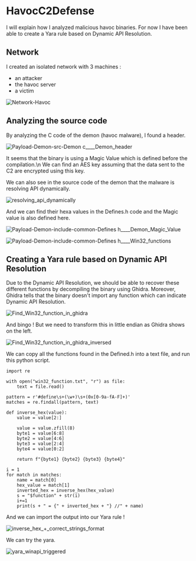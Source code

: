 # HavocC2Defense

I will explain how I analyzed malicious havoc binaries.
For now I have been able to create a Yara rule based on Dynamic API Resolution.

## Network

I created an isolated network with 3 machines : 

- an attacker
- the havoc server
- a victim

![Network-Havoc](https://github.com/user-attachments/assets/f62f026c-e73d-4731-aa01-f9c1921fd98f)

## Analyzing the source code

By analyzing the C code of the demon (havoc malware), I found a header.

![Payload-Demon-src-Demon c____Demon_header](https://github.com/user-attachments/assets/a5704787-393d-44a0-9c6f-7cf2bce37fb1)

It seems that the binary is using a Magic Value which is defined before the compilation.\n
We can find an AES key assuming that the data sent to the C2 are encrypted using this key.

We can also see in the source code of the demon that the malware is resolving API dynamically.

![resolving_api_dynamically](https://github.com/user-attachments/assets/646a508f-235f-4f70-8f94-fe423c8393b5)

And we can find their hexa values in the Defines.h code and the Magic value is also defined here.

![Payload-Demon-include-common-Defines h____Demon_Magic_Value](https://github.com/user-attachments/assets/09359e62-42b0-40db-9101-c85fc0d36280)

![Payload-Demon-include-common-Defines h____Win32_functions](https://github.com/user-attachments/assets/dcf76a84-1c20-4e5c-9fba-745e1948404c)

## Creating a Yara rule based on Dynamic API Resolution

Due to the Dynamic API Resolution, we should be able to recover these different functions by decompiling the binary using Ghidra.
Moreover, Ghidra tells that the binary doesn't import any function which can indicate Dynamic API Resolution.

![Find_Win32_function_in_ghidra](https://github.com/user-attachments/assets/1fd9440c-e53a-4786-85e4-254904471af8)

And bingo ! But we need to transform this in little endian as Ghidra shows on the left.

![Find_Win32_function_in_ghidra_inversed](https://github.com/user-attachments/assets/3e5dd9d9-f1f5-4626-a797-2e9d8af81e3c)

We can copy all the functions found in the Defined.h into a text file, and run this python script.

```
import re

with open("win32_function.txt", "r") as file:
    text = file.read()

pattern = r'#define\s+(\w+)\s+(0x[0-9a-fA-F]+)'
matches = re.findall(pattern, text)

def inverse_hex(value):
    value = value[2:]

    value = value.zfill(8)
    byte1 = value[6:8]
    byte2 = value[4:6]
    byte3 = value[2:4]
    byte4 = value[0:2]

    return f"{byte1} {byte2} {byte3} {byte4}"

i = 1
for match in matches:
    name = match[0]
    hex_value = match[1]
    inverted_hex = inverse_hex(hex_value)
    s = "$function" + str(i)
    i+=1
    print(s + " = {" + inverted_hex + "} //" + name)
```

And we can import the output into our Yara rule !

![inverse_hex_+_correct_strings_format](https://github.com/user-attachments/assets/59d47e6e-af4e-4750-9553-05941c834796)

We can try the yara.

![yara_winapi_triggered](https://github.com/user-attachments/assets/7705bf51-5c09-4929-9998-e6d6acbdcc51)





